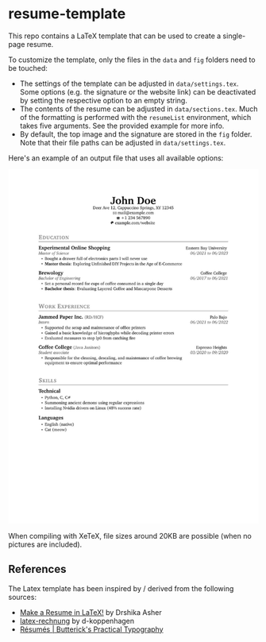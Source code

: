 # resume-template

This repo contains a LaTeX template that can be used to create a single-page resume.

To customize the template, only the files in the `data` and `fig` folders need to be touched:

- The settings of the template can be adjusted in `data/settings.tex`. Some options (e.g. the signature or the website link) can be deactivated by setting the respective option to an empty string.
- The contents of the resume can be adjusted in `data/sections.tex`. Much of the formatting is performed with the `resumeList` environment, which takes five arguments. See the provided example for more info.
- By default, the top image and the signature are stored in the `fig` folder. Note that their file paths can be adjusted in `data/settings.tex`.

Here's an example of an output file that uses all available options:

![Example resume](example.jpg)

When compiling with XeTeX, file sizes around 20KB are possible (when no pictures are included).


## References

The Latex template has been inspired by / derived from the following sources:

- [Make a Resume in LaTeX!](https://www.drshika.com/2022/04/15/LaTeX-Resumes) by Drshika Asher
- [latex-rechnung](https://github.com/d-koppenhagen/latex-rechnung) by d-koppenhagen
- [Résumés | Butterick's Practical Typography](https://practicaltypography.com/resumes.html)
